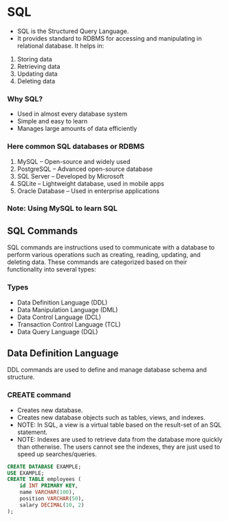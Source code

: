 # SQL
* SQL is the Structured Query Language.
* It provides standard to RDBMS for accessing and manipulating in relational database.
It helps in:
1. Storing data
2. Retrieving data
3. Updating data
4. Deleting data

### Why SQL?
* Used in almost every database system
* Simple and easy to learn
* Manages large amounts of data efficiently

### Here common SQL databases or RDBMS
1. MySQL – Open-source and widely used
2. PostgreSQL – Advanced open-source database
3. SQL Server – Developed by Microsoft
4. SQLite – Lightweight database, used in mobile apps
5. Oracle Database – Used in enterprise applications

### Note: Using MySQL to learn SQL

## SQL Commands
SQL commands are instructions used to communicate with a database to perform various operations such as creating, reading, updating, and deleting data. These commands are categorized based on their functionality into several types:
### Types
* Data Definition Language (DDL)
* Data Manipulation Language (DML)
* Data Control Language (DCL)
* Transaction Control Language (TCL)
* Data Query Language (DQL)

## Data Definition Language
DDL commands are used to define and manage database schema and structure.
### CREATE command
* Creates new database.
* Creates new database objects such as tables, views, and indexes.
* NOTE: In SQL, a view is a virtual table based on the result-set of an SQL statement.
* NOTE: Indexes are used to retrieve data from the database more quickly than otherwise. The users cannot see the indexes, they are just used to speed up searches/queries.
``` SQL
CREATE DATABASE EXAMPLE;
USE EXAMPLE;
CREATE TABLE employees (
    id INT PRIMARY KEY,
    name VARCHAR(100),
    position VARCHAR(50),
    salary DECIMAL(10, 2)
);
```
